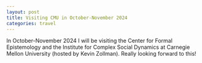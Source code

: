 ```yaml
---
layout: post
title: Visiting CMU in October-November 2024
categories: travel
---
```


In October-November 2024 I will be visiting the Center for Formal Epistemology and the Institute for Complex Social Dynamics at Carnegie Mellon University (hosted by Kevin Zollman). Really looking forward to this!

<!--more-->
